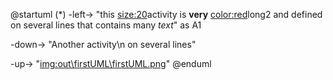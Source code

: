 @startuml
(*) -left-> "this <size:20>activity</size>
	is <b>very</b> <color:red>long2</color>
	and defined on several lines
	that contains many <i>text</i>" as A1

-down-> "Another activity\n on several lines"

-up-> "<img:out\firstUML\firstUML.png>"
@enduml